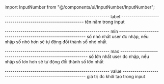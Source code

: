 import InputNumber from "@/components/ui/InputNumber/InputNumber";

<InputNumber label="Nhập số dey" min={1} max={500} value={50}/>

----------------------------------------------------- label -----------------------------------------------------------
tên nằm trong input

----------------------------------------------------- min -------------------------------------------------------------
số nhỏ nhất user đc nhập, nếu nhập số nhỏ hơn sẽ tự động đổi thành số nhỏ nhất

----------------------------------------------------- max -------------------------------------------------------------
số lớn nhất user đc nhập, nếu nhập số lơn hơn sẽ tự động đổi thành số lớn nhất

----------------------------------------------------- value -----------------------------------------------------------
giá trị đc khởi tạo trong input
